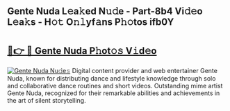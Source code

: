 ## Gente Nuda L𝚎a𝚔ed N𝚞𝚍e - Part-8b4 Vi𝚍𝚎o L𝚎a𝚔s - H𝚘𝚝 O𝚗𝚕yf𝚊ns P𝚑𝚘tos ifb0Y

# <h2><a href="http://kf5v8fj.oniu.top/?m=Gente+Nuda">🔗👉 🔴 Gente Nuda P𝚑ot𝚘𝚜 V𝚒d𝚎o</a></h2>

[![Gente Nuda Nu𝚍e𝚜](https://i.imgur.com/0qMVB7G.gif)](http://kf5v8fj.oniu.top/?m=Gente+Nuda)
Digital content provider and web entertainer Gente Nuda, known for distributing dance and lifestyle knowledge through solo and collaborative dance routines and short videos. Outstanding mime artist Gente Nuda, recognized for their remarkable abilities and achievements in the art of silent storytelling.  
